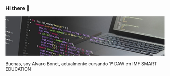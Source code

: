 ### Hi there 👋

![logo](https://github.com/AlvaroBonet/AlvaroBonet/blob/main/assets/1685871630411.jpeg)

Buenas, soy Alvaro Bonet, actualmente cursando 1º DAW en IMF SMART EDUCATION

<!--
**AlvaroBonet/AlvaroBonet** is a ✨ _special_ ✨ repository because its `README.md` (this file) appears on your GitHub profile.

Here are some ideas to get you started:

- 🔭 I’m currently working on ...
- 🌱 I’m currently learning ...
- 👯 I’m looking to collaborate on ...
- 🤔 I’m looking for help with ...
- 💬 Ask me about ...
- 📫 How to reach me: ...
- 😄 Pronouns: ...
- ⚡ Fun fact: ...
-->
